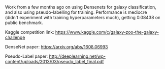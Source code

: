 Work from a few months ago on using Densenets for galaxy classification, and also using pseudo-labelling for training.
Performance is mediocre (didn't experiment with training hyperparameters much), getting 0.08438 on public benchmark.

Kaggle competition link: https://www.kaggle.com/c/galaxy-zoo-the-galaxy-challenge 

DenseNet paper: https://arxiv.org/abs/1608.06993

Pseudo-Label paper: http://deeplearning.net/wp-content/uploads/2013/03/pseudo_label_final.pdf
